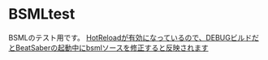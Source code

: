 # BSMLtest

BSMLのテスト用です。
[HotReloadが有効になっているので、DEBUGビルドだとBeatSaberの起動中にbsmlソースを修正すると反映されます](https://github.com/monkeymanboy/BeatSaberMarkupLanguage/pull/28)
